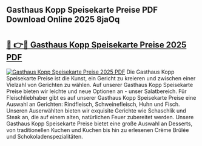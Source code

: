 ## Gasthaus Kopp Speisekarte Preise PDF Download Online 2025 8jaOq

# <h2><a href="http://gc971ks.nevu.top/?p=Gasthaus+Kopp+Speisekarte+Preise">🔗 👉🔴 Gasthaus Kopp Speisekarte Preise 2025 PDF</a></h2>

[![Gasthaus Kopp Speisekarte Preise 2025 PDF](https://i.imgur.com/dBaPXMq.png)](http://gc971ks.nevu.top/?p=Gasthaus+Kopp+Speisekarte+Preise)
Die Gasthaus Kopp Speisekarte Preise ist die Kunst, ein Gericht zu kreieren und zwischen einer Vielzahl von Gerichten zu wählen. Auf unserer Gasthaus Kopp Speisekarte Preise bieten wir leichte und neue Optionen an - unser Salatbereich. Für Fleischliebhaber gibt es auf unserer Gasthaus Kopp Speisekarte Preise eine Auswahl an Gerichten: Rindfleisch, Schweinefleisch, Huhn und Fisch. Unseren Auserwählten bieten wir exquisite Gerichte wie Schaschlik und Steak an, die auf einem alten, natürlichen Feuer zubereitet werden. Unsere Gasthaus Kopp Speisekarte Preise bietet eine große Auswahl an Desserts, von traditionellen Kuchen und Kuchen bis hin zu erlesenen Crème Brûlée und Schokoladenspezialitäten.
